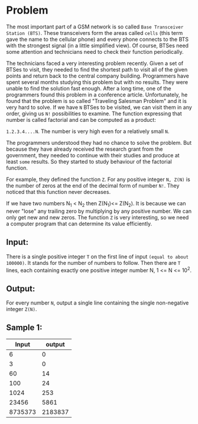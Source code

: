 # Problem

The most important part of a GSM network is so called `Base Transceiver Station (BTS)`. These transceivers form the areas called `cells` (this term gave the name to the cellular phone) and every phone connects to the BTS with the strongest signal (in a little simplified view). Of course, BTSes need some attention and technicians need to check their function periodically.

The technicians faced a very interesting problem recently. Given a set of BTSes to visit, they needed to find the shortest path to visit all of the given points and return back to the central company building. Programmers have spent several months studying this problem but with no results. They were unable to find the solution fast enough. After a long time, one of the programmers found this problem in a conference article. Unfortunately, he found that the problem is so called "Traveling Salesman Problem" and it is very hard to solve. If we have `N` BTSes to be visited, we can visit them in any order, giving us `N!` possibilities to examine. The function expressing that number is called factorial and can be computed as a product:

`1.2.3.4....N`. The number is very high even for a relatively small `N`.

The programmers understood they had no chance to solve the problem. But because they have already received the research grant from the government, they needed to continue with their studies and produce at least `some` results. So they started to study behaviour of the factorial function.

For example, they defined the function `Z`. For any positive integer `N, Z(N)` is the number of zeros at the end of the decimal form of number `N!`. They noticed that this function never decreases.

If we have two numbers N<sub>1</sub> < N<sub>2</sub>​ then Z(N<sub>1</sub>)<= Z(N<sub>2</sub>). It is because we can never "lose" any trailing zero by multiplying by any positive number. We can only get new and new zeros. The function `Z` is very interesting, so we need a computer program that can determine its value efficiently.

## Input:

There is a single positive integer `T` on the first line of input `(equal to about 100000)`. It stands for the number of numbers to follow. Then there are `T` lines, each containing exactly one positive integer number N, 1 <= N <= 10<sup>2</sup>.

## Output:

For every number `N`, output a single line containing the single non-negative integer `Z(N)`.

## Sample 1:

| Input   | output  |
| ------- | ------- |
| 6       | 0       |
| 3       | 0       |
| 60      | 14      |
| 100     | 24      |
| 1024    | 253     |
| 23456   | 5861    |
| 8735373 | 2183837 |
